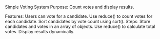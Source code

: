 Simple Voting System
Purpose: Count votes and display results.

Features:
Users can vote for a candidate.
Use reduce() to count votes for each candidate.
Sort candidates by vote count using sort().
Steps:
Store candidates and votes in an array of objects.
Use reduce() to calculate total votes.
Display results dynamically.
